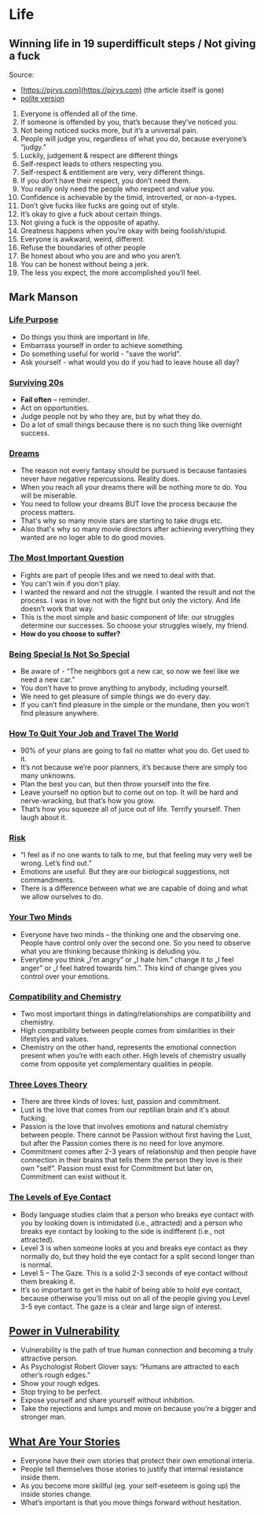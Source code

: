 # Life

## Winning life in 19 superdifficult steps / Not giving a fuck

Source:

- [https://pjrvs.com](https://pjrvs.com) (the article itself is gone)
- [polite version](https://www.inc.com/paul-jarvis/mastering-your-own-life-in-19-difficult-steps.html)

1. Everyone is offended all of the time.
2. If someone is offended by you, that’s because they’ve noticed you.
3. Not being noticed sucks more, but it’s a universal pain.
4. People will judge you, regardless of what you do, because everyone’s “judgy.”
5. Luckily, judgement & respect are different things
6. Self-respect leads to others respecting you.
7. Self-respect & entitlement are very, very different things.
8. If you don’t have their respect, you don’t need them.
9.  You really only need the people who respect and value you.
10. Confidence is achievable by the timid, introverted, or non-a-types.
11. Don’t give fucks like fucks are going out of style.
12. It’s okay to give a fuck about certain things.
13. Not giving a fuck is the opposite of apathy.
14. Greatness happens when you’re okay with being foolish/stupid.
15. Everyone is awkward, weird, different.
16. Refuse the boundaries of other people
17. Be honest about who you are and who you aren’t.
18. You can be honest without being a jerk.
19. The less you expect, the more accomplished you’ll feel.

## Mark Manson

### [Life Purpose](http://markmanson.net/life-purpose)

- Do things you think are important in life.
- Embarrass yourself in order to achieve something.
- Do something useful for world - "save the world".
- Ask yourself - what would you do if you had to leave house all day?

### [Surviving 20s](http://markmanson.net/surviving-my-20s)

- **Fail often** – reminder.
- Act on opportunities.
- Judge people not by who they are, but by what they do.
- Do a lot of small things because there is no such thing like overnight success.

### [Dreams](http://markmanson.net/dreams)

- The reason not every fantasy should be pursued is because fantasies never have negative repercussions. Reality does.
- When you reach all your dreams there will be nothing more to do. You will be miserable.
- You need to follow your dreams BUT love the process because the process matters.
- That's why so many movie stars are starting to take drugs etc.
- Also that's why so many movie directors after achieving everything they wanted are no loger able to do good movies.

### [The Most Important Question](http://markmanson.net/question)

- Fights are part of people lifes and we need to deal with that.
- You can't win if you don't play.
- I wanted the reward and not the struggle. I wanted the result and not the process. I was in love not with the fight but only the victory. And life doesn’t work that way.
- This is the most simple and basic component of life: our struggles determine our successes. So choose your struggles wisely, my friend.
- **How do you choose to suffer?**

### [Being Special Is Not So Special](http://markmanson.net/being-special)

- Be aware of - “The neighbors got a new car, so now we feel like we need a new car.”
- You don’t have to prove anything to anybody, including yourself.
- We need to get pleasure of simple things we do every day.
- If you can’t find pleasure in the simple or the mundane, then you won’t find pleasure anywhere.

### [How To Quit Your Job and Travel The World](https://markmanson.net/how-to-quit-your-job-and-travel-the-world)

- 90% of your plans are going to fail no matter what you do. Get used to it.
- It’s not because we’re poor planners, it’s because there are simply too many unknowns.
- Plan the best you can, but then throw yourself into the fire.
- Leave yourself no option but to come out on top. It will be hard and nerve-wracking, but that’s how you grow.
- That’s how you squeeze all of juice out of life. Terrify yourself. Then laugh about it.

### [Risk](http://markmanson.net/risk)

- “I feel as if no one wants to talk to me, but that feeling may very well be wrong. Let’s find out.”
- Emotions are useful. But they are our biological suggestions, not commandments.
- There is a difference between what we are capable of doing and what we allow ourselves to do.

### [Your Two Minds](http://markmanson.net/your-two-minds)

- Everyone have two minds – the thinking one and the observing one. People have control only over the second one. So you need to observe what you are thinking because thinking is deluding you.
- Everytime you think „I'm angry” or „I hate him.” change it to „I feel anger” or „I feel hatred towards him.”. This kind of change gives you control over your emotions.

### [Compatibility and Chemistry](http://markmanson.net/compatibility-and-chemistry)

- Two most important things in dating/relationships are compatibility and chemistry.
- High compatibility between people comes from similarities in their lifestyles and values.
- Chemistry on the other hand, represents the emotional connection present when you’re with each other. High levels of chemistry usually come from opposite yet complementary qualities in people.

### [Three Loves Theory](http://markmanson.net/three-loves-theory)

- There are three kinds of loves: lust, passion and commitment.
- Lust is the love that comes from our reptilian brain and it's about fucking.
- Passion is the love that involves emotions and natural chemistry between people. There cannot be Passion without first having the Lust, but after the Passion comes there is no need for love anymore.
- Commitment comes after 2-3 years of relationship and then people have connection in their brains that tells them the person they love is their own "self". Passion must exist for Commitment but later on, Commitment can exist without it.

### [The Levels of Eye Contact](http://markmanson.net/the-levels-of-eye-contact)

- Body language studies claim that a person who breaks eye contact with you by looking down is intimidated (i.e., attracted) and a person who breaks eye contact by looking to the side is indifferent (i.e., not attracted).
- Level 3 is when someone looks at you and breaks eye contact as they normally do, but they hold the eye contact for a split second longer than is normal.
- Level 5 – The Gaze. This is a solid 2-3 seconds of eye contact without them breaking it.
- It’s so important to get in the habit of being able to hold eye contact, because otherwise you’ll miss out on all of the people giving you Level 3-5 eye contact. The gaze is a clear and large sign of interest.

## [Power in Vulnerability](http://markmanson.net/power-in-vulnerability)

- Vulnerability is the path of true human connection and becoming a truly attractive person.
- As Psychologist Robert Glover says: “Humans are attracted to each other’s rough edges.”
- Show your rough edges.
- Stop trying to be perfect.
- Expose yourself and share yourself without inhibition.
- Take the rejections and lumps and move on because you’re a bigger and stronger man.

## [What Are Your Stories](http://markmanson.net/what-are-your-stories)

- Everyone have their own stories that protect their own emotional interia.
- People tell themselves those stories to justify that internal resistance inside them.
- As you become more skillful (eg. your self-eseteem is going up) the inside stories change.
- What’s important is that you move things forward without hesitation.
